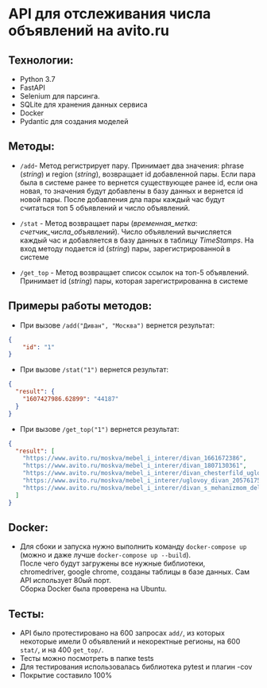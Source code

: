 # API для отслеживания числа объявлений на avito.ru
## Технологии:
- Python 3.7
- FastAPI
- Selenium для парсинга.
- SQLite для хранения данных сервиса
- Docker
- Pydantic  для создания моделей

## Методы:
 - `/add`- Метод регистрирует пару. Принимает два значения: phrase (*string*) и region (*string*), возвращает id добавленной пары. Если пара была в системе ранее то вернется существующее ранее id, если она новая, то значения будут добавлены в базу данных и вернется id новой пары. После добавления дла пары каждый час будут считаться топ 5 объявлений и число объявлений.
 
 - `/stat` - Метод возвращает пары (*временная_метка*: *счетчик_числа_объявлений*). Число объявлений вычисляется каждый час и добавляется в базу данных в таблицу *TimeStamps*. На вход методу подается id (*string*) пары, зарегистрированной в системе
 
 - `/get_top` - Метод возвращает список ссылок на топ-5 объявлений. Принимает id (*string*) пары, которая зарегистрированна в системе
 
## Примеры работы методов:
- При вызове `/add("Диван", "Москва")` вернется результат:  
```json 
{  
	"id": "1"  
}
```
- При вызове `/stat("1")` вернется результат:
```json 
{
  "result": {
    "1607427986.62899": "44187"
  }
}

```
- При вызове `/get_top("1")` вернется результат:
```json
{
  "result": [
    "https://www.avito.ru/moskva/mebel_i_interer/divan_1661672386",
    "https://www.avito.ru/moskva/mebel_i_interer/divan_1807130361",
    "https://www.avito.ru/moskva/mebel_i_interer/divan_chesterfild_uglovoy_raskladnoy_akvamarin_1597487357",
    "https://www.avito.ru/moskva/mebel_i_interer/uglovoy_divan_2057617591",
    "https://www.avito.ru/moskva/mebel_i_interer/divan_s_mehanizmom_delfin_2039315793"
  ]
}
```


## Docker:
- Для сбоки и запуска нужно выполнить команду `docker-compose up` (можно и даже лучше `docker-compose up --build`).  
После чего будут загружены все нужные библиотеки,  
chromedriver, google chrome, созданы таблицы в базе данных.
Сам API использует 80ый порт.  
Сборка Docker была проверена на Ubuntu.

## Тесты:
- API было протестировано на 600 запросах `add/`, из которых некоторые имели 0 объявлений и некоректные регионы, на 600 `stat/`, и на 400 `get_top/`. 
- Тесты можно посмотреть в папке tests
- Для тестирования использовалась библиотека pytest и плагин -cov
- Покрытие составило 100%
